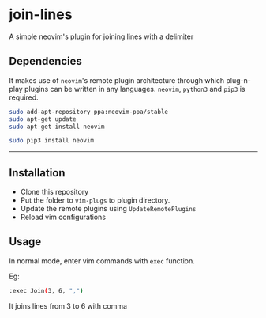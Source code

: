# join-lines
A simple neovim's plugin for joining lines with a delimiter

## Dependencies
It makes use of `neovim`'s remote plugin architecture through which plug-n-play plugins can be written in any languages.
`neovim`, `python3` and `pip3` is required.

```bash
sudo add-apt-repository ppa:neovim-ppa/stable
sudo apt-get update
sudo apt-get install neovim
```

```bash
sudo pip3 install neovim
```
-----

## Installation

- Clone this repository
- Put the folder to `vim-plugs` to plugin directory.
- Update the remote plugins using `UpdateRemotePlugins`
- Reload vim configurations

## Usage
In normal mode, enter vim commands with `exec` function.  

Eg:
```bash
:exec Join(3, 6, ",")
```
It joins lines from 3 to 6 with comma

